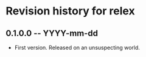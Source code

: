 # Revision history for relex

## 0.1.0.0 -- YYYY-mm-dd

* First version. Released on an unsuspecting world.
